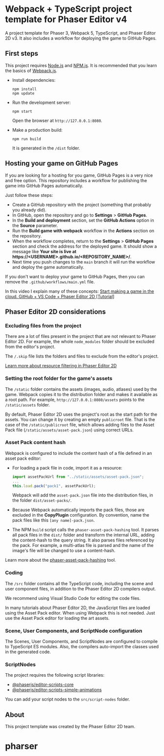 # Webpack + TypeScript project template for Phaser Editor v4

A project template for Phaser 3, Webpack 5, TypeScript, and Phaser Editor 2D v3.
It also includes a workflow for deploying the game to GitHub Pages.

## First steps

This project requires [Node.js](https://nodejs.org) and [NPM.js](https://www.npmjs.com). It is recommended that you learn the basics of [Webpack.js](https://webpack.js.org).

* Install dependencies:

    ```
    npm install
    npm update
    ```

* Run the development server:

    ```
    npm start
    ```

    Open the browser at `http://127.0.0.1:8080`.

* Make a production build:

    ```
    npm run build
    ```

    It is generated in the `/dist` folder.

## Hosting your game on GitHub Pages

If you are looking for a hosting for you game, GitHub Pages is a very nice and free option.
This repository includes a workflow for publishing the game into GitHub Pages automatically.

Just follow these steps:

* Create a GitHub repository with the project (something that probably you already did).
* In GitHub, open the repository and go to **Settings** > **GitHub Pages**.
* In the **Build and deployment** section, set the **GitHub Actions** option in the **Source** parameter.
* Run the **Build game with webpack** workflow in the **Actions** section on the repository.
* When the workflow completes, return to the **Settings** > **GitHub Pages** section and check the address for the deployed game. It should show a message like **Your site is live at https://\<USERNAME>.github.io/<REPOSITORY_NAME>/**.
* Next time you push changes to the `main` branch it will run the workflow and deploy the game automatically.

If you don't want to deploy your game to GitHub Pages, then you can remove the `.github/workflows/main.yml` file.

In this video I explain many of these concepts: [Start making a game in the cloud. GitHub + VS Code + Phaser Editor 2D [Tutorial]](https://www.youtube.com/watch?v=lndU7UAjzgo&t=183s)

## Phaser Editor 2D considerations

### Excluding files from the project

There are a lot of files present in the project that are not relevant to Phaser Editor 2D. For example, the whole `node_modules` folder should be excluded from the editor's project.

The `/.skip` file lists the folders and files to exclude from the editor's project. 

[Learn more about resource filtering in Phaser Editor 2D](https://help.phasereditor2d.com/v3/misc/resources-filtering.html)

### Setting the root folder for the game's assets

The `/static` folder contains the assets (images, audio, atlases) used by the game. Webpack copies it to the distribution folder and makes it available as a root path. For example, `http://127.0.0.1:8080/assets` points to the `/static/assets` folder.

By default, Phaser Editor 2D uses the project's root as the start path for the assets. You can change it by creating an empty `publicroot` file. That is the case of the `/static/publicroot` file, which allows adding files to the Asset Pack file (`/static/assets/asset-pack.json`) using correct URLs.

### Asset Pack content hash

Webpack is configured to include the content hash of a file defined in an asset pack editor:

* For loading a pack file in code, import it as a resource:
    ```javascript
    import assetPackUrl from "../static/assets/asset-pack.json";
    ...
    this.load.pack("pack1", assetPackUrl);
    ```
    Webpack will add the `asset-pack.json` file into the distribution files, in the folder `dist/asset-packs/`.

* Because Webpack automatically imports the pack files, those are excluded in the **CopyPlugin** configuration. By convention, name the pack files like this `[any name]-pack.json`.

* The NPM `build` script calls the `phaser-asset-pack-hashing` tool. It parses all pack files in the `dist/` folder and transform the internal URL, adding the content-hash to the query string. It also parses files referenced by the pack. For example, a multi-atlas file is parsed and the name of the image's file will be changed to use a content-hash.

Learn more about the [phaser-asset-pack-hashing](https://www.npmjs.com/package/phaser-asset-pack-hashing) tool.

### Coding

The `/src` folder contains all the TypeScript code, including the scene and user component files, in addition to the Phaser Editor 2D compilers output.

We recommend using Visual Studio Code for editing the code files.

In many tutorials about Phaser Editor 2D, the JavaScript files are loaded using the Asset Pack editor. When using Webpack this is not needed. Just use the Asset Pack editor for loading the art assets.

### Scene, User Components, and ScriptNode configuration

The Scenes, User Components, and ScriptNodes are configured to compile to TypeScript ES modules. Also, the compilers auto-import the classes used in the generated code.

### ScriptNodes

The project requires the following script libraries:

* [@phaserjs/editor-scripts-core](https://www.npmjs.com/package/@phaserjs/editor-scripts-core)
* [@phaserjs/editor-scripts-simple-animations](https://www.npmjs.com/package/@phaserjs/editor-scripts-simple-animations)

You can add your script nodes to the `src/script-nodes` folder.

## About

This project template was created by the Phaser Editor 2D team.
# pharser
